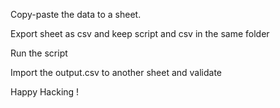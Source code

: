 Copy-paste the data to a sheet.

Export sheet as csv and keep script and csv in the same folder

Run the script

Import the output.csv to another sheet and validate

Happy Hacking !